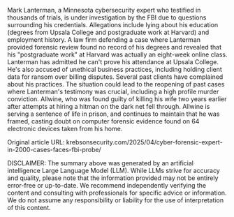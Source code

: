 Mark Lanterman, a Minnesota cybersecurity expert who testified in thousands of trials, is under investigation by the FBI due to questions surrounding his credentials. Allegations include lying about his education (degrees from Upsala College and postgraduate work at Harvard) and employment history. A law firm defending a case where Lanterman provided forensic review found no record of his degrees and revealed that his "postgraduate work" at Harvard was actually an eight-week online class. Lanterman has admitted he can't prove his attendance at Upsala College. He's also accused of unethical business practices, including holding client data for ransom over billing disputes. Several past clients have complained about his practices. The situation could lead to the reopening of past cases where Lanterman's testimony was crucial, including a high profile murder conviction. Allwine, who was found guilty of killing his wife two years earlier after attempts at hiring a hitman on the dark net fell through. Allwine is serving a sentence of life in prison, and continues to maintain that he was framed, casting doubt on computer forensic evidence found on 64 electronic devices taken from his home.

Original article URL: krebsonsecurity.com/2025/04/cyber-forensic-expert-in-2000-cases-faces-fbi-probe/

DISCLAIMER: The summary above was generated by an artificial intelligence Large Language Model (LLM). While LLMs strive for accuracy and quality, please note that the information provided may not be entirely error-free or up-to-date. We recommend independently verifying the content and consulting with professionals for specific advice or information. We do not assume any responsibility or liability for the use of interpretation of this content.
